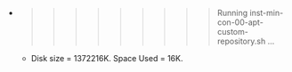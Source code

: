 * >>>>>>>>> Running inst-min-con-00-apt-custom-repository.sh ...
  * Disk size = 1372216K. Space Used = 16K.
